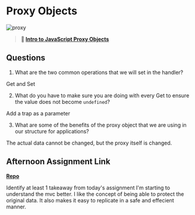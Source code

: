 # Proxy Objects

![proxy](https://bcw.blob.core.windows.net/public/img/journals/5120113092091727)

> **📖 [Intro to JavaScript Proxy Objects](https://codeworksacademy.com/fs-student-guide/resources/wk3/03-Proxies)**

## Questions

1. What are the two common operations that we will set in the handler?

Get and Set

2. What do you have to make sure you are doing with every Get to ensure the value does not become `undefined`?

Add a trap as a parameter

3. What are some of the benefits of the proxy object that we are using in our structure for applications?

The actual data cannot be changed, but the proxy itself is changed.

## Afternoon Assignment Link

**[Repo](https://github.com/Ethan-Johnson17/late-fall21-gregslistmvc)**

Identify at least 1 takeaway from today's assignment
I'm starting to understand the mvc better. I like the concept of being able to protect the original data. It also makes it easy to replicate in a safe and effecient manner.